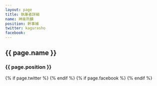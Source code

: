 ```yaml
---
layout: page
title: 執筆者詳細
name: 神楽所麟
position: 幹事補
twitter: kagurasho
facebook:
---
```

<h2>{{ page.name }}</h2>
<h3>{{ page.position }}</h3>
{% if page.twitter %}
  <a href="https://twitter.com/{{ page.twitter }}" target="_blank" rel="noopener" role="link" aria-label="Twitter"><i class="fa-twitter fa-2x"></i></a>
{% endif %}
{% if page.facebook %}
  <a href="https://www.facebook.com/{{ page.facebook }}" target="_blank" rel="noopener" role="link" aria-label="Facebook"><i class="fa-facebook fa-2x"></i></a>
{% endif %}
